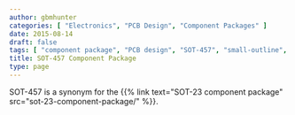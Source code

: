 ```yaml
---
author: gbmhunter
categories: [ "Electronics", "PCB Design", "Component Packages" ]
date: 2015-08-14
draft: false
tags: [ "component package", "PCB design", "SOT-457", "small-outline", "transistor", "SOT-23" ]
title: SOT-457 Component Package
type: page
---
```


SOT-457 is a synonym for the {{% link text="SOT-23 component package" src="sot-23-component-package/" %}}.
